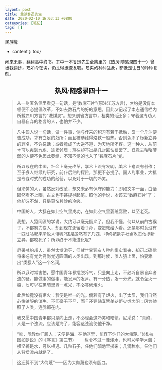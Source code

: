 ```yaml
---
layout: post
title: 重读鲁迅先生
date: 2020-02-10 16:03:13 +0800
categories: [笔记]
tags: []
---
```


民族魂
<!--more-->

* content
{: toc}

闲来无事，翻翻高中的书。其中一本鲁迅先生全集里的《热风·随感录四十一》曾被我摘抄，现如今在读，仍觉得振聋发聩。现实的种种乱象，都像是往日的种种复刻。

## <center> 热风·随感录四十一</center>

>从一封匿名信里看见一句话，是“数麻石片”(原注江苏方言)，大约是没有本领便不必提倡改革，不如去数石片的好的意思。因此又记起了本志通信栏内所载四川方言的“洗煤炭”。想来别省方言中，相类的话还多；守着这专劝人自暴自弃的格言的人，也怕并不少。 

>凡中国人说一句话，做一件事，倘与传来的积习有若干抵触，须一个斤斗便告成功，才有立足的处所；而且被恭维得烙铁一般热。否则免不了标新立异的罪名，不许说话；或者竟成了大逆不道，为天地所不容。这一种人，从前本可以夷到九族，连累邻居；现在却不过是几封匿名信罢了。但意志略略薄弱的人便不免因此萎缩，不知不觉的也入了“数麻石片”党。 

>所以现在的中国，社会上毫无改革，学术上没有发明，美术上也没有创作；至于多人继续的研究，前仆后继的探险，那更不必提了。国人的事业，大抵是专谋时式的成功的经营，以及对于一切的冷笑。 

>但冷笑的人，虽然反对改革，却又未必有保守的能力：即如文字一面，白话固然看不上眼，古文也不甚提得起笔。照他的学说，本该去“数麻石片”了；他却又不然，只是莫名其妙的冷笑。 

>中国的人，大抵在如此空气里成功，在如此空气里萎缩腐败，以至老死。 

>我想，人猿同源的学说，大约可以毫无疑义了。但我不懂，何以从前的古猴子，不都努力变人，却到现在还留着子孙，变把戏给人看。还是那时竟没有一匹想站起来学说人话呢?还是虽然有了几匹，却终被猴子社会攻击他标新立异，都咬死了；所以终于不能进化呢? 

>尼采式的超人，虽然太觉渺茫，但就世界观有人种的事实看来，却可以确信将来总有尤为高尚尤近圆满的人类出现。到那时候，类人猿上面，怕要添出“类猿人”这一个名词。 

>所以我时常害怕，愿中国青年都摆脱冷气，只是向上走，不必听自暴自弃者流的话。能做事的做事，能发声的发声。有一分热，发一分光，就令萤火一般，也可以在黑暗里发一点光，不必等候炬火。 

>此后如竟没有炬火：我便是唯一的光。倘若有了炬火，出了太阳，我们自然心悦诚服的消失。不但毫无不平，而且还要随喜赞美这炬火或太阳；因为他照了人类，连我都在内。 

>我又愿中国青年都只是向上走，不必理会这冷笑和暗箭。尼采说：“真的，人是一个浊流。应该是海了，能容这浊流使他干净。 

>“咄，我教你们超人：这便是海，在他这里，能容下你们的大侮蔑。”(《札拉图如是说》的《序言》第三节) 
　　 
>纵令不过一洼浅水，也可以学学大海；横坚都是水，可以相通。几粒石子，任他们暗地里掷来；几滴秽水，任他们从背后泼来就是了。 

>这还算不到“大侮蔑”——因为大侮蔑也须有胆力。